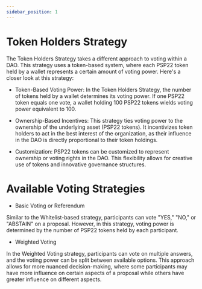 ```yaml
---
sidebar_position: 1
---
```


# Token Holders Strategy

The Token Holders Strategy takes a different approach to voting within a DAO. This strategy uses a token-based system, where each PSP22 token held by a wallet represents a certain amount of voting power. Here's a closer look at this strategy:

* Token-Based Voting Power: In the Token Holders Strategy, the number of tokens held by a wallet determines its voting power. If one PSP22 token equals one vote, a wallet holding 100 PSP22 tokens wields voting power equivalent to 100.

* Ownership-Based Incentives: This strategy ties voting power to the ownership of the underlying asset (PSP22 tokens). It incentivizes token holders to act in the best interest of the organization, as their influence in the DAO is directly proportional to their token holdings.

* Customization: PSP22 tokens can be customized to represent ownership or voting rights in the DAO. This flexibility allows for creative use of tokens and innovative governance structures.

# Available Voting Strategies

* Basic Voting or Referendum

Similar to the Whitelist-based strategy, participants can vote "YES," "NO," or "ABSTAIN" on a proposal. However, in this strategy, voting power is determined by the number of PSP22 tokens held by each participant.

* Weighted Voting

In the Weighted Voting strategy, participants can vote on multiple answers, and the voting power can be split between available options. This approach allows for more nuanced decision-making, where some participants may have more influence on certain aspects of a proposal while others have greater influence on different aspects.